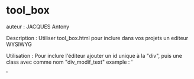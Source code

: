 # tool_box

auteur : JACQUES Antony

Description : Utiliser tool_box.html pour inclure dans vos projets un editeur WYSIWYG

Utilisation : Pour inclure l'éditeur ajouter un id unique à la "div", puis une class avec comme nom "div_modif_text" 
  example : '<div id="id_unique" class="div_modif_text autre_class"></div>'
